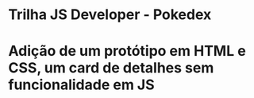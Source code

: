 # Trilha JS Developer - Pokedex
# Adição de um protótipo em HTML e CSS, um card de detalhes sem funcionalidade em JS  

